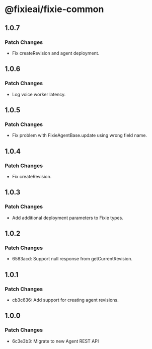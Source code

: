 # @fixieai/fixie-common

## 1.0.7

### Patch Changes

- Fix createRevision and agent deployment.

## 1.0.6

### Patch Changes

- Log voice worker latency.

## 1.0.5

### Patch Changes

- Fix problem with FixieAgentBase.update using wrong field name.

## 1.0.4

### Patch Changes

- Fix createRevision.

## 1.0.3

### Patch Changes

- Add additional deployment parameters to Fixie types.

## 1.0.2

### Patch Changes

- 6583acd: Support null response from getCurrentRevision.

## 1.0.1

### Patch Changes

- cb3c636: Add support for creating agent revisions.

## 1.0.0

### Patch Changes

- 6c3e3b3: Migrate to new Agent REST API

